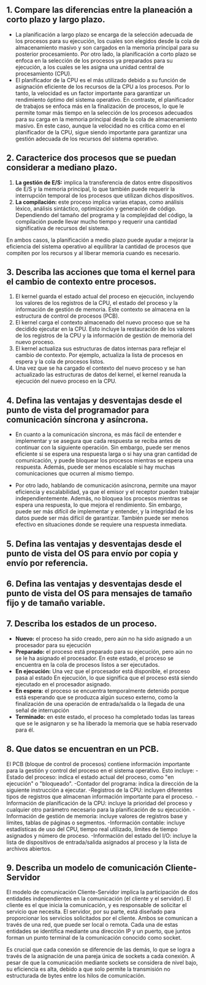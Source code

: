 ## 1.	Compare las diferencias entre la planeación a corto plazo y largo plazo.
- La planificación a largo plazo se encarga de la selección adecuada de los procesos para su ejecución, los cuales son elegidos desde la cola de almacenamiento masivo y son cargados en la memoria principal para su posterior procesamiento. Por otro lado, la planificación a corto plazo se enfoca en la selección de los procesos ya preparados para su ejecución, a los cuales se les asigna una unidad central de procesamiento (CPU).
- El planificador de la CPU es el más utilizado debido a su función de asignación eficiente de los recursos de la CPU a los procesos. Por lo tanto, la velocidad es un factor importante para garantizar un rendimiento óptimo del sistema operativo. En contraste, el planificador de trabajos se enfoca más en la finalización de procesos, lo que le permite tomar más tiempo en la selección de los procesos adecuados para su carga en la memoria principal desde la cola de almacenamiento masivo. En este caso, aunque la velocidad no es crítica como en el planificador de la CPU, sigue siendo importante para garantizar una gestión adecuada de los recursos del sistema operativo.

## 2.	Caracterice dos procesos que se puedan considerar a mediano plazo.
1. **La gestión de E/S:** implica la transferencia de datos entre dispositivos de E/S y la memoria principal, lo que también puede requerir la interrupción temporal de los procesos que utilizan dichos dispositivos.
2. **La compilación:** este proceso implica varias etapas, como análisis léxico, análisis sintáctico, optimización y generación de código. Dependiendo del tamaño del programa y la complejidad del código, la compilación puede llevar mucho tiempo y requerir una cantidad significativa de recursos del sistema.

En ambos casos, la planificación a medio plazo puede ayudar a mejorar la eficiencia del sistema operativo al equilibrar la cantidad de procesos que compiten por los recursos y al liberar memoria cuando es necesario.

## 3.	Describa las acciones que toma el kernel para el cambio de contexto entre procesos.
1.	El kernel guarda el estado actual del proceso en ejecución, incluyendo los valores de los registros de la CPU, el estado del proceso y la información de gestión de memoria. Este contexto se almacena en la estructura de control de procesos (PCB).
2.	El kernel carga el contexto almacenado del nuevo proceso que se ha decidido ejecutar en la CPU. Esto incluye la restauración de los valores de los registros de la CPU y la información de gestión de memoria del nuevo proceso.
3.	El kernel actualiza sus estructuras de datos internas para reflejar el cambio de contexto. Por ejemplo, actualiza la lista de procesos en espera y la cola de procesos listos. 
4.	Una vez que se ha cargado el contexto del nuevo proceso y se han actualizado las estructuras de datos del kernel, el kernel reanuda la ejecución del nuevo proceso en la CPU.

## 4.	Defina las ventajas y desventajas desde el punto de vista del programador para comunicación síncrona y asíncrona.
- En cuanto a la comunicación síncrona, es más fácil de entender e implementar y se asegura que cada respuesta se reciba antes de continuar con la siguiente operación. Sin embargo, puede ser menos eficiente si se espera una respuesta larga o si hay una gran cantidad de comunicación, y puede bloquear los procesos mientras se espera una respuesta. Además, puede ser menos escalable si hay muchas comunicaciones que ocurren al mismo tiempo.

- Por otro lado, hablando de comunicación asíncrona, permite una mayor eficiencia y escalabilidad, ya que el emisor y el receptor pueden trabajar independientemente. Además, no bloquea los procesos mientras se espera una respuesta, lo que mejora el rendimiento. Sin embargo, puede ser más difícil de implementar y entender, y la integridad de los datos puede ser más difícil de garantizar. También puede ser menos efectivo en situaciones donde se requiere una respuesta inmediata.

## 5.	Defina las ventajas y desventajas desde el punto de vista del OS para envío por copia y envío por referencia.

## 6.	Defina las ventajas y desventajas desde el punto de vista del OS para mensajes de tamaño fijo y de tamaño variable.

## 7.	Describa los estados de un proceso. 
- **Nuevo:** el proceso ha sido creado, pero aún no ha sido asignado a un procesador para su ejecución
- **Preparado:** el proceso está preparado para su ejecución, pero aún no se le ha asignado el procesador. En este estado, el proceso se encuentra en la cola de procesos listos a ser ejecutados.
- **En ejecución:** Una vez que el procesador está disponible, el proceso pasa al estado En ejecución, lo que significa que el proceso está siendo ejecutado en el procesador asignado.
- **En espera:** el proceso se encuentra temporalmente detenido porque está esperando que se produzca algún suceso externo, como la finalización de una operación de entrada/salida o la llegada de una señal de interrupción
- **Terminado:** en este estado, el proceso ha completado todas las tareas que se le asignaron y se ha liberado la memoria que se había reservado para él.

## 8.	Que datos se encuentran en un PCB. 
El PCB (bloque de control de procesos) contiene información importante para la gestión y control del proceso en el sistema operativo. Esto incluye: 
-Estado del proceso: indica el estado actual del proceso, como "en ejecución" o "bloqueado".
-Contador del programa: indica la dirección de la siguiente instrucción a ejecutar.
-Registros de la CPU: incluyen diferentes tipos de registros que almacenan información importante para el proceso.
-Información de planificación de la CPU: incluye la prioridad del proceso y cualquier otro parámetro necesario para la planificación de su ejecución.
-Información de gestión de memoria: incluye valores de registros base y límites, tablas de páginas o segmentos.
-Información contable: incluye estadísticas de uso del CPU, tiempo real utilizado, límites de tiempo asignados y número de proceso.
-Información del estado del I/O: incluye la lista de dispositivos de entrada/salida asignados al proceso y la lista de archivos abiertos.

## 9.	Describa un modelo de comunicación Cliente-Servidor
<p> El modelo de comunicación Cliente-Servidor implica la participación de dos entidades independientes en la comunicación (el cliente y el servidor). El cliente es el que inicia la comunicación, y es responsable de solicitar el servicio que necesita. El servidor, por su parte, está diseñado para proporcionar los servicios solicitados por el cliente. Ambos se comunican a través de una red, que puede ser local o remota. Cada una de estas entidades se identifica mediante una dirección IP y un puerto, que juntos forman un punto terminal de la comunicación conocido como socket. </p>

<p> Es crucial que cada conexión se diferencie de las demás, lo que se logra a través de la asignación de una pareja única de sockets a cada conexión. A pesar de que la comunicación mediante sockets se considera de nivel bajo, su eficiencia es alta, debido a que solo permite la transmisión no estructurada de bytes entre los hilos de comunicación. </p>


